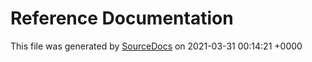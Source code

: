 # Reference Documentation

This file was generated by [SourceDocs](https://github.com/eneko/SourceDocs) on 2021-03-31 00:14:21 +0000